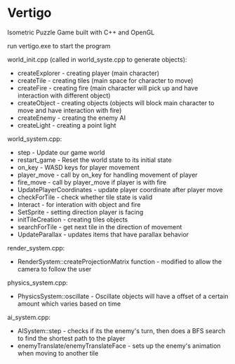 # Vertigo
Isometric Puzzle Game built with C++ and OpenGL

run vertigo.exe to start the program

world_init.cpp (called in world_syste.cpp to generate objects):
* createExplorer - creating player (main character)
* createTile - creating tiles (main space for character to move)
* createFire - creating fire (main character will pick up and have interaction with different object)
* createObject - creating objects (objects will block main character to move and have interaction with fire)
* createEnemy - creating the enemy AI
* createLight - creating a point light

world_system.cpp:
* step - Update our game world
* restart_game - Reset the world state to its initial state
* on_key - WASD keys for player movement
* player_move - call by on_key for handling movement of player
* fire_move - call by player_move if player is with fire
* UpdatePlayerCoordinates - update player coordinate after player move
* checkForTile - check whether tile state is valid
* Interact - for interation with object and fire
* SetSprite - setting direction player is facing
* initTileCreation - creating tiles objects
* searchForTile - get next tile in the direction of movement
* UpdateParallax - updates items that have parallax behavior

render_system.cpp:
* RenderSystem::createProjectionMatrix function - modified to allow the camera to follow the user

physics_system.cpp:
* PhysicsSystem::oscillate - Oscillate objects will have a offset of a certain amount which varies based on time

ai_system.cpp:
* AISystem::step - checks if its the enemy's turn, then does a BFS search to find the shortest path to the player
* enemyTranslate/enemyTranslateFace - sets up the enemy's animation when moving to another tile
